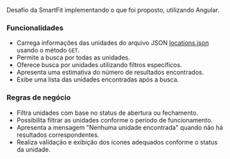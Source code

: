 Desafio da SmartFit implementando o que foi proposto, utilizando Angular.

### Funcionalidades
- Carrega informações das unidades do arquivo JSON [locations.json](https://test-frontend-developer.s3.amazonaws.com/data/locations.json) usando o método `GET`.
- Permite a busca por todas as unidades.
- Oferece busca por unidades utilizando filtros específicos.
- Apresenta uma estimativa do número de resultados encontrados.
- Exibe uma lista das unidades encontradas após a busca.

### Regras de negócio
- Filtra unidades com base no status de abertura ou fechamento.
- Possibilita filtrar as unidades conforme o período de funcionamento.
- Apresenta a mensagem "Nenhuma unidade encontrada" quando não há resultados correspondentes.
- Realiza validação e exibição dos ícones adequados conforme o status da unidade.
